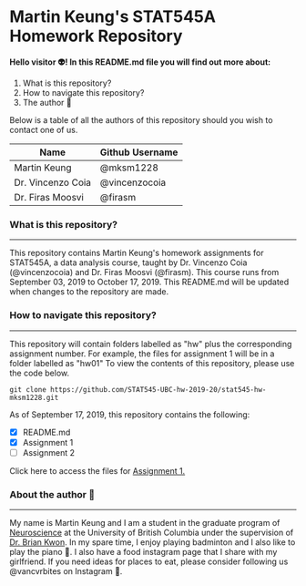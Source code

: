 # **Martin Keung's STAT545A Homework Repository**

**Hello visitor :alien:! In this README.md file you will find out more about:**

1.  What is this repository?
2.  How to navigate this repository?
3.  The author :boy:

Below is a table of all the authors of this repository should you wish to contact one of us. 

Name | Github Username
-----|----------------
Martin Keung | @mksm1228
Dr. Vincenzo Coia | @vincenzocoia
Dr. Firas Moosvi | @firasm

### **What is this repository?**

---------------------------------

This repository contains Martin Keung's homework assignments for STAT545A, a data analysis course, taught by Dr. Vincenzo Coia (@vincenzocoia) and Dr. Firas Moosvi (@firasm). This course runs from September 03, 2019 to October 17, 2019. This README.md will be updated when changes to the repository are made. 



### **How to navigate this repository?**

---------------------------------------------------------------------

This repository will contain folders labelled as "hw" plus the corresponding assignment number. For example, the files for assignment 1 will be in a folder labelled as "hw01" To view the contents of this repository, please use the code below. 

```
git clone https://github.com/STAT545-UBC-hw-2019-20/stat545-hw-mksm1228.git
```

As of September 17, 2019, this repository contains the following:
- [x] README.md
- [x] Assignment 1
- [ ] Assignment 2

Click here to access the files for [Assignment 1.](https://github.com/STAT545-UBC-hw-2019-20/stat545-hw-mksm1228/tree/master/hw01)

### **About the author** :boy:

---------------------------------------------------------------------

My name is Martin Keung and I am a student in the graduate program of [Neuroscience](https://neuroscience.centreforbrainhealth.ca/) at the University of British Columbia under the supervision of [Dr. Brian Kwon](https://icord.org/researchers/dr-brian-kwon/). In my spare time, I enjoy playing badminton and I also like to play the piano :musical_note:. I also have a food instagram page that I share with my girlfriend. If you need ideas for places to eat, please consider following us @vancvrbites on Instagram :sushi:. 

